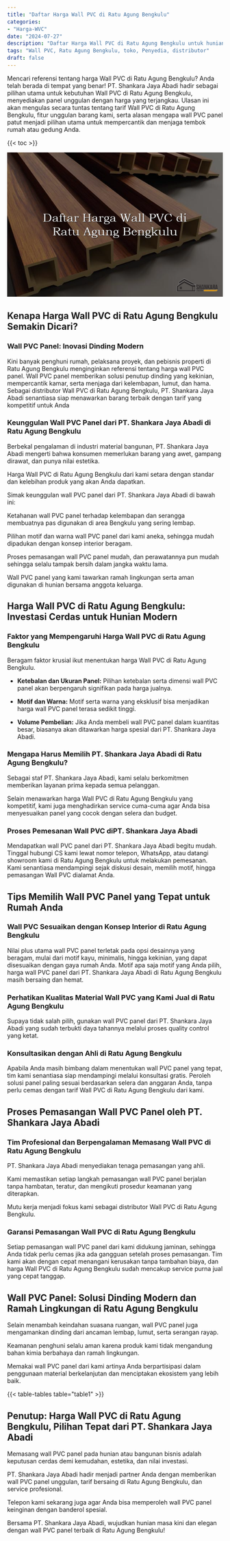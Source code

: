 ```yaml
---
title: "Daftar Harga Wall PVC di Ratu Agung Bengkulu"
categories: 
- "Harga-WVC"
date: "2024-07-27"
description: "Daftar Harga Wall PVC di Ratu Agung Bengkulu untuk hunian, perkantoran, dan toko. Produk unggulan, pilihan motif, pilihan warna menarik, beserta jasa penempatan ditangani oleh teknisi berpengalaman dan garansi resmi!|Jasa distribusi Wall PVC di Ratu Agung Bengkulu bagi keperluan tempat tinggal, office, maupun toko, dengan produk terbaik dan penempatan oleh tim ahli dan jaminan resmi.|Solusi Wall PVC di Ratu Agung Bengkulu yang andal bagi hunian, perkantoran, serta ritel, dengan produk terbaik dan instalasi ditangani oleh tim ahli serta garansi resmi.|Penyediaan Wall PVC di Ratu Agung Bengkulu bagi hunian, office, dan toko, dengan material berkualitas dan penempatan ditangani oleh tim profesional, dilengkapi dengan garansi resmi.}"
tags: "Wall PVC, Ratu Agung Bengkulu, toko, Penyedia, distributor"
draft: false
---
```


Mencari referensi tentang harga Wall PVC di Ratu Agung Bengkulu? Anda telah berada di tempat yang benar! PT. Shankara Jaya Abadi hadir sebagai pilihan utama untuk kebutuhan Wall PVC di Ratu Agung Bengkulu, menyediakan panel unggulan dengan harga yang terjangkau. Ulasan ini akan mengulas secara tuntas tentang tarif Wall PVC di Ratu Agung Bengkulu, fitur unggulan barang kami, serta alasan mengapa wall PVC panel patut menjadi pilihan utama untuk mempercantik dan menjaga tembok rumah atau gedung Anda.

{{< toc >}}

![Daftar Harga Wall PVC di Ratu Agung Bengkulu](/images/Harga-WVC/Daftar-Harga-Wall-PVC-di-Ratu-Agung-Bengkulu.png)


## Kenapa Harga Wall PVC di Ratu Agung Bengkulu Semakin Dicari?

### Wall PVC Panel: Inovasi Dinding Modern

Kini banyak penghuni rumah, pelaksana proyek, dan pebisnis properti di Ratu Agung Bengkulu menginginkan referensi tentang harga wall PVC panel. Wall PVC panel memberikan solusi penutup dinding yang kekinian, mempercantik kamar, serta menjaga dari kelembapan, lumut, dan hama. Sebagai distributor Wall PVC di Ratu Agung Bengkulu, PT. Shankara Jaya Abadi senantiasa siap menawarkan barang terbaik dengan tarif yang kompetitif untuk Anda

### Keunggulan Wall PVC Panel dari PT. Shankara Jaya Abadi di Ratu Agung Bengkulu

Berbekal pengalaman di industri material bangunan, PT. Shankara Jaya Abadi mengerti bahwa konsumen memerlukan barang yang awet, gampang dirawat, dan punya nilai estetika.

Harga Wall PVC di Ratu Agung Bengkulu dari kami setara dengan standar dan kelebihan produk yang akan Anda dapatkan.

Simak keunggulan wall PVC panel dari PT. Shankara Jaya Abadi di bawah ini:

Ketahanan wall PVC panel terhadap kelembapan dan serangga membuatnya pas digunakan di area Bengkulu yang sering lembap.

Pilihan motif dan warna wall PVC panel dari kami aneka, sehingga mudah dipadukan dengan konsep interior beragam.

Proses pemasangan wall PVC panel mudah, dan perawatannya pun mudah sehingga selalu tampak bersih dalam jangka waktu lama.

Wall PVC panel yang kami tawarkan ramah lingkungan serta aman digunakan di hunian bersama anggota keluarga.

## Harga Wall PVC di Ratu Agung Bengkulu: Investasi Cerdas untuk Hunian Modern

### Faktor yang Mempengaruhi Harga Wall PVC di Ratu Agung Bengkulu

Beragam faktor krusial ikut menentukan harga Wall PVC di Ratu Agung Bengkulu.

- **Ketebalan dan Ukuran Panel:** Pilihan ketebalan serta dimensi wall PVC panel akan berpengaruh signifikan pada harga jualnya.

- **Motif dan Warna:** Motif serta warna yang eksklusif bisa menjadikan harga wall PVC panel terasa sedikit tinggi.

- **Volume Pembelian:** Jika Anda membeli wall PVC panel dalam kuantitas besar, biasanya akan ditawarkan harga spesial dari PT. Shankara Jaya Abadi.

### Mengapa Harus Memilih PT. Shankara Jaya Abadi di Ratu Agung Bengkulu?

Sebagai staf PT. Shankara Jaya Abadi, kami selalu berkomitmen memberikan layanan prima kepada semua pelanggan.

Selain menawarkan harga Wall PVC di Ratu Agung Bengkulu yang kompetitif, kami juga menghadirkan service cuma-cuma agar Anda bisa menyesuaikan panel yang cocok dengan selera dan budget.

### Proses Pemesanan Wall PVC diPT. Shankara Jaya Abadi

Mendapatkan wall PVC panel dari PT. Shankara Jaya Abadi begitu mudah. Tinggal hubungi CS kami lewat nomor telepon, WhatsApp, atau datangi showroom kami di Ratu Agung Bengkulu untuk melakukan pemesanan. Kami senantiasa mendampingi sejak diskusi desain, memilih motif, hingga pemasangan Wall PVC dialamat Anda.

## Tips Memilih Wall PVC Panel yang Tepat untuk Rumah Anda

### Wall PVC Sesuaikan dengan Konsep Interior di Ratu Agung Bengkulu

Nilai plus utama wall PVC panel terletak pada opsi desainnya yang beragam, mulai dari motif kayu, minimalis, hingga kekinian, yang dapat disesuaikan dengan gaya rumah Anda. Motif apa saja motif yang Anda pilih, harga wall PVC panel dari PT. Shankara Jaya Abadi di Ratu Agung Bengkulu masih bersaing dan hemat.

### Perhatikan Kualitas Material Wall PVC yang Kami Jual di Ratu Agung Bengkulu

Supaya tidak salah pilih, gunakan wall PVC panel dari PT. Shankara Jaya Abadi yang sudah terbukti daya tahannya melalui proses quality control yang ketat.

### Konsultasikan dengan Ahli di Ratu Agung Bengkulu

Apabila Anda masih bimbang dalam menentukan wall PVC panel yang tepat, tim kami senantiasa siap mendampingi melalui konsultasi gratis. Peroleh solusi panel paling sesuai berdasarkan selera dan anggaran Anda, tanpa perlu cemas dengan tarif Wall PVC di Ratu Agung Bengkulu dari kami.

## Proses Pemasangan Wall PVC Panel oleh PT. Shankara Jaya Abadi

### Tim Profesional dan Berpengalaman Memasang Wall PVC di Ratu Agung Bengkulu

PT. Shankara Jaya Abadi menyediakan tenaga pemasangan yang ahli.

Kami memastikan setiap langkah pemasangan wall PVC panel berjalan tanpa hambatan, teratur, dan mengikuti prosedur keamanan yang diterapkan.

Mutu kerja menjadi fokus kami sebagai distributor Wall PVC di Ratu Agung Bengkulu.

### Garansi Pemasangan Wall PVC di Ratu Agung Bengkulu

Setiap pemasangan wall PVC panel dari kami didukung jaminan, sehingga Anda tidak perlu cemas jika ada gangguan setelah proses pemasangan. Tim kami akan dengan cepat menangani kerusakan tanpa tambahan biaya, dan harga Wall PVC di Ratu Agung Bengkulu sudah mencakup service purna jual yang cepat tanggap.

## Wall PVC Panel: Solusi Dinding Modern dan Ramah Lingkungan di Ratu Agung Bengkulu

Selain menambah keindahan suasana ruangan, wall PVC panel juga mengamankan dinding dari ancaman lembap, lumut, serta serangan rayap.

Keamanan penghuni selalu aman karena produk kami tidak mengandung bahan kimia berbahaya dan ramah lingkungan.

Memakai wall PVC panel dari kami artinya Anda berpartisipasi dalam penggunaan material berkelanjutan dan menciptakan ekosistem yang lebih baik.

{{< table-tables table="table1" >}}

## Penutup: Harga Wall PVC di Ratu Agung Bengkulu, Pilihan Tepat dari PT. Shankara Jaya Abadi

Memasang wall PVC panel pada hunian atau bangunan bisnis adalah keputusan cerdas demi kemudahan, estetika, dan nilai investasi.

PT. Shankara Jaya Abadi hadir menjadi partner Anda dengan memberikan wall PVC panel unggulan, tarif bersaing di Ratu Agung Bengkulu, dan service profesional.

Telepon kami sekarang juga agar Anda bisa memperoleh wall PVC panel keinginan dengan banderol spesial.

Bersama PT. Shankara Jaya Abadi, wujudkan hunian masa kini dan elegan dengan wall PVC panel terbaik di Ratu Agung Bengkulu!